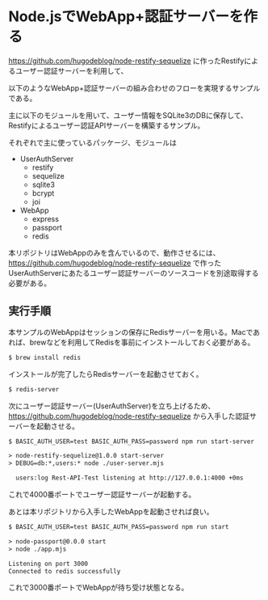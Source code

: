 # Node.jsでWebApp+認証サーバーを作る

https://github.com/hugodeblog/node-restify-sequelize
に作ったRestifyによるユーザー認証サーバーを利用して、

以下のようなWebApp+認証サーバーの組み合わせのフローを実現するサンプルである。

主に以下のモジュールを用いて、ユーザー情報をSQLite3のDBに保存して、Restifyによるユーザー認証APIサーバーを構築するサンプル。

それぞれで主に使っているパッケージ、モジュールは

* UserAuthServer
  * restify
  * sequelize
  * sqlite3
  * bcrypt
  * joi
* WebApp
  * express
  * passport
  * redis

本リポジトリはWebAppのみを含んでいるので、動作させるには、
https://github.com/hugodeblog/node-restify-sequelize
で作ったUserAuthServerにあたるユーザー認証サーバーのソースコードを別途取得する必要がある。

## 実行手順

本サンプルのWebAppはセッションの保存にRedisサーバーを用いる。Macであれば、brewなどを利用してRedisを事前にインストールしておく必要がある。

```txt
$ brew install redis
```

インストールが完了したらRedisサーバーを起動させておく。

```txt
$ redis-server
```

次にユーザー認証サーバー(UserAuthServer)を立ち上げるため、
https://github.com/hugodeblog/node-restify-sequelize
から入手した認証サーバーを起動させる。

```txt
$ BASIC_AUTH_USER=test BASIC_AUTH_PASS=password npm run start-server

> node-restify-sequelize@1.0.0 start-server
> DEBUG=db:*,users:* node ./user-server.mjs

  users:log Rest-API-Test listening at http://127.0.0.1:4000 +0ms
```
これで4000番ポートでユーザー認証サーバーが起動する。

あとは本リポジトリから入手したWebAppを起動させれば良い。

```txt
$ BASIC_AUTH_USER=test BASIC_AUTH_PASS=password npm run start

> node-passport@0.0.0 start
> node ./app.mjs

Listening on port 3000
Connected to redis successfully
```

これで3000番ポートでWebAppが待ち受け状態となる。